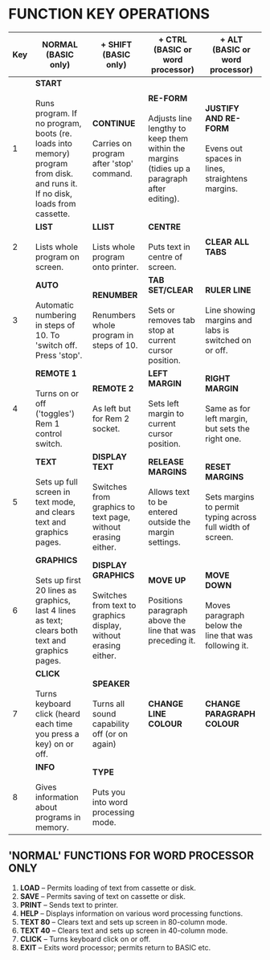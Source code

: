 # FUNCTION KEY OPERATIONS

   
| Key | **NORMAL**<br>(BASIC only)                                                                                                                   | **+ SHIFT**<br>(BASIC only)                                                                 | **+ CTRL**<br>(BASIC or word processor)                                                                        | **+ ALT**<br>(BASIC or word processor)                                                  |
| --- | -------------------------------------------------------------------------------------------------------------------------------------------- | ------------------------------------------------------------------------------------------- | -------------------------------------------------------------------------------------------------------------- | ----------------------------------------------------------------------------------- |
| 1   | **START**<br><br>Runs program. If no program, boots (re. loads into memory) program from disk. and runs it. If no disk, loads from cassette. | **CONTINUE**<br><br>Carries on program after 'stop' command.                                | **RE-FORM**<br><br>Adjusts line lengthy to keep them within the margins (tidies up a paragraph after editing). | **JUSTIFY AND RE-FORM**<br><br>Evens out spaces in lines, straightens margins.      |
| 2   | **LIST**<br><br>Lists whole program on screen.                                                                                               | **LLIST**<br><br>Lists whole program onto printer.                                          | **CENTRE**<br><br>Puts text in centre of screen.                                                               | **CLEAR ALL TABS**                                                                  |
| 3   | **AUTO**<br><br>Automatic numbering in steps of 10. To 'switch off. Press 'stop'.                                                            | **RENUMBER**<br><br>Renumbers whole program in steps of 10.                                 | **TAB SET/CLEAR**<br><br>Sets or removes tab stop at current cursor position.                                  | **RULER LINE**<br><br>Line showing margins and labs is switched on or off.          |
| 4   | **REMOTE 1**<br><br>Turns on or off ('toggles') Rem 1 control switch.                                                                        | **REMOTE 2**<br><br>As left but for Rem 2 socket.                                           | **LEFT MARGIN**<br><br>Sets left margin to current cursor position.                                            | **RIGHT MARGIN**<br><br>Same as for left margin, but sets the right one.            |
| 5   | **TEXT**<br><br>Sets up full screen in text mode, and clears text and graphics pages.                                                        | **DISPLAY TEXT**<br><br>Switches from graphics to text page, without erasing either.        | **RELEASE MARGINS**<br><br>Allows text to be entered outside the margin settings.                              | **RESET MARGINS**<br><br>Sets margins to permit typing across full width of screen. |
| 6   | **GRAPHICS**<br><br>Sets up first 20 lines as graphics, last 4 lines as text; clears both text and graphics pages.                           | **DISPLAY GRAPHICS**<br><br>Switches from text to graphics display, without erasing either. | **MOVE UP**<br><br>Positions paragraph above the line that was preceding it.                                   | **MOVE DOWN**<br><br>Moves paragraph below the line that was following it.          |
| 7   | **CLICK**<br><br>Turns keyboard click (heard each time you press a key) on or off.                                                           | **SPEAKER**<br><br>Turns all sound capability off (or on again)                             | **CHANGE LINE COLOUR**                                                                                         | **CHANGE PARAGRAPH COLOUR**                                                         |
| 8   | **INFO**<br><br>Gives information about programs in memory.                                                                                  | **TYPE**<br><br>Puts you into word processing mode.                                         |                                                                                                                |                                                                                     |

## 'NORMAL' FUNCTIONS FOR WORD PROCESSOR ONLY

1. **LOAD** – Permits loading of text from cassette or disk.
2. **SAVE** – Permits saving of text on cassette or disk.
3. **PRINT** – Sends text to printer.
4. **HELP** – Displays information on various word processing functions.
5. **TEXT 80** – Clears text and sets up screen in 80-column mode.
6. **TEXT 40** – Clears text and sets up screen in 40-column mode.
7. **CLICK** – Turns keyboard click on or off.
8. **EXIT** – Exits word processor; permits return to BASIC etc.